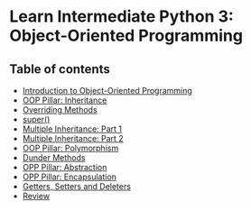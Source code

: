# Learn Intermediate Python 3: Object-Oriented Programming

## Table of contents

- [Introduction to Object-Oriented Programming]()
- [OOP Pillar: Inheritance]()
- [Overriding Methods]()
- [super()]()
- [Multiple Inheritance: Part 1]()
- [Multiple Inheritance: Part 2]()
- [OOP Pillar: Polymorphism]()
- [Dunder Methods]()
- [OPP Pillar: Abstraction]()
- [OPP Pillar: Encapsulation]()
- [Getters, Setters and Deleters]()
- [Review]()
